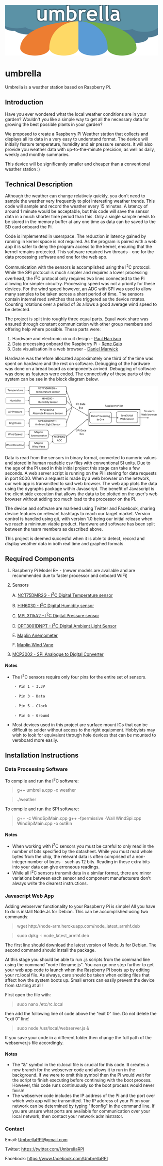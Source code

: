 ![Umbrella!](https://github.com/Ranuncolo/umbrella/blob/master/header.jpg)

# umbrella

Umbrella is a weather station based on Raspberry Pi.


## Introduction
Have you ever wondered what the local weather conditions are in your garden? Wouldn't you like a simple way to get all the necessary data for growing the best possible plants in your garden? 

We proposed to create a Raspberry Pi Weather station that collects and displays all its data in a very easy to understand format. The device will initially feature temperature, humidity and air pressure sensors.
It will also provide you weather data with up-to-the-minute precision, as well as daily, weekly and monthly summaries.

This device will be significantly smaller and cheaper than a conventional weather station :)

## Technical Description

Although the weather can change relatively quickly, you don't need to sample the weather very frequently to plot interesting weather trends.  This code will sample and record the weather every 15 minutes.  A latency of around 1 minute would be acceptable, but this code will save the sensor data in a much shorter time period than this.  Only a single sample needs to be stored in the memory buffer at any one time as data can be saved to the SD card onboard the Pi.

Code is implemented in userspace.  The reduction in latency gained by running in kernel space is not required.  As the program is paired with a web app it is safer to deny the program access to the kernel, ensuring that the kernel remains protected.  This software required two threads - one for the data processing software and one for the web app.

Communication with the sensors is accomplished using the I<sup>2</sup>C protocol.  While the SPI protocol is much simpler and requires a lower processing overhead, the I<sup>2</sup>C protocol  only requires two lines connected to the Pi allowing for simpler circuitry.  Processing speed was not a priority for these devices.  For the wind speed however, an ADC with SPI was used to allow many samples to be taken across a short period of time.  The sensors contain internal reed switches that are triggered as the device rotates.  Counting rotations over a period of 3s allows a good average wind speed to be detected.

The project is split into roughly three equal parts.  Equal work share was ensured through constant communication with other group members and offering help where possible.   These parts were: 

1. Hardware and electronic circuit design - [Paul Harrison](http://github.com/pbh001)
2. Data processing onboard the Raspberry Pi - [Rene Gaio](http://github.com/Ranuncolo)
3. Data visualisation in a web browser - [Daniel Marwick](http://github.com/danmarwick)

Hardware was therefore allocated approximately one third of the time was spent on hardware and the rest on software.  Debugging of the hardware was done on a bread board as components arrived.  Debugging of software was done as features were coded. The connectivity of these parts of the system can be see in the block diagram below.

![Block Diagram](https://github.com/Ranuncolo/umbrella/blob/master/BlockDiagram.png)

Data is read from the sensors in binary format, converted to numeric values and stored in human readable csv files with conventional SI units.  Due to the age of the Pi used in this initial project this stage can take a few seconds.  A web server script is running on the Pi listening for data requests in port 8000.  When a request is made by a web browser on the network, our web app is transmitted to said web browser.  The web app plots the data using the dygraphs package within Javascript.  The benefit of Javascript is the client side execution that allows the data to be plotted on the user's web browser without adding too much load to the processor on the Pi.

The device and software are markeed using Twitter and Facebook, sharing device features on relevant hashtags to reach our target market.  Version control is handled using git, with version 1.0 being our initial release when we reach a minimum viable product.  Hardware and software has been split between the team members as described above.

This project is deemed succesful when it is able to detect, record and display weather data in both real time and graphed formats.

<!-- 13. Structure of the software in classes, associated unit tests to turn it into reliable software -->

## Required Components

1. Raspberry Pi Model B+ - (newer models are available and are recommended due to faster processor and onboard WiFi)

2. Sensors

   A. [NCT75DMR2G - I<sup>2</sup>C Digital Temperature sensor](http://uk.farnell.com/on-semiconductor/nct75dmr2g/temperature-sensor-3deg-c-msop/dp/2627996)

   B. [HIH6030 - I<sup>2</sup>C Digital Humidity sensor](http://uk.farnell.com/honeywell/hih6030-021-001/sensor-humidity-no-filter-4-5/dp/2356755?st=hih6030-021-001)

   C. [MPL3115A2 - I<sup>2</sup>C Digital Pressure sensor](http://uk.farnell.com/nxp/mpl3115a2/pressure-sensor-20-110kpa-8lga/dp/2009084)

   D. [OPT3001DNPT - I<sup>2</sup>C Digital Ambient Light Sensor](http://uk.farnell.com/texas-instruments/opt3001dnpt/ambient-light-sensor-uson-6/dp/2504234)
   
   E. [Maplin Anemometer](https://www.ebay.co.uk/p/Maplin-Replacement-Anemometer-for-Use-With-Wireless-Weather-Stations-N96gy/2254341215)
   
   F. [Maplin Wind Vane](https://www.ebay.co.uk/itm/Maplin-Replacement-Wind-Direction-Sensor-For-N96Fy-N96Gy-External-/201278499640)
   
3. [MCP3002 - SPI Analogue to Digital Converter](http://uk.farnell.com/microchip/mcp3002-i-p/ic-adc-10bit-200ksps-pdip-8/dp/1852015)

   
#### Notes
 - The I<sup>2</sup>C sensors require only four pins for the entire set of sensors.
 
        - Pin 1 - 3.3V
            
        - Pin 3 - Data
            
        - Pin 5 - Clock
           
        - Pin 6 - Ground
           
- Most devices used in this project are surface mount ICs that can be difficult to solder without access to the right equipment.  Hobbyists may wish to look for equivalent through hole devices that can be mounted to veroboard more easily.  


## Installation Instructions

### Data Processing Software


To compile and run the I<sup>2</sup>C software:
 
 > g++ umbrella.cpp -o weather
 
 > ./weather
 
 To compile and run the SPI software:
 
 > g++ -c WindSpiMain.cpp g++ -fpermissive -Wall WindSpi.cpp WindSpiMain.cpp -o outBin
 

#### Notes
- When working with I<sup>2</sup>C sensors you must be careful to only read in the number of bits specified by the datasheet.  While you must read whole bytes from the chip, the relevant data is often comprised of a non-integer number of bytes - such as 12 bits.  Reading in these extra bits into your data can give erroneous readings.
- While all I<sup>2</sup>C sensors transmit data in a similar format, there are minor variations between each sensor and component manufacturers don't always write the clearest instructions.

### Javascript Web App
Adding webserver functionality to your Raspberry Pi is simple!  All you have to do is install Node.Js for Debian.  This can be accomplished using two commands:

> wget http://<i></i>node-arm.herokuapp.com/node_latest_armhf.deb

> sudo dpkg -i node_latest_armhf.deb

The first line should download the latest version of Node.Js for Debian.  The second command should install the package.

At this stage you should be able to run .js scripts from the command line using the command "node filename.js".  You can go one step further to get your web app code to launch when the Raspberry Pi boots up by editing your rc.local file.  As always, care should be taken when editing files that affect how the system boots up.  Small errors can easily prevent the device from starting at all!

First open the file with:

> sudo nano /etc/rc.local

then add the following line of code above the "exit 0" line.  Do not delete the "exit 0" line!

> sudo node /usr/local/webserver.js &

If you save your code in a different folder then change the full path of the webserver.js file accordingly.

#### Notes
- The "&" symbol in the rc.local file is crucial for this code. It creates a new branch for the webserver code and allows it to run in the background.  If we were to omit this symbol then the Pi would wait for the script to finish executing before continuing with the boot process.  However, this code runs continuously so the boot process would never finish!
- The webserver code includes the IP address of the Pi and the port over which web app will be transmitted.  The IP address of your Pi on your network can be determined by typing "ifconfig" in the command line.  If you are unsure what ports are available for communication over your local network, then contact your network administrator.
  
### Contact    
    
Email: UmbrellaRPI@gmail.com
    
Twitter: https://twitter.com/UmbrellaRPI
    
Facebook: https://www.facebook.com/UmbrellaRPI
